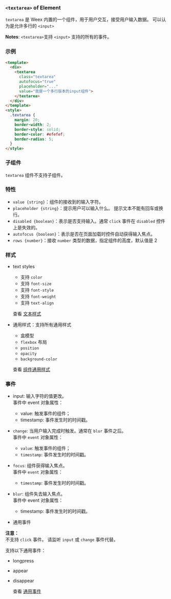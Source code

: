 ### `<textarea>` of Element
`textarea` 是 Weex 内置的一个组件，用于用户交互，接受用户输入数据。 可以认为是允许多行的 `<input>`

**Notes**: `<textarea>`支持 `<input>` 支持的所有的事件。

### 示例
```html
<template>
  <div>
    <textarea
      class="textarea"
      autofocus="true"
      placeholder="..."
      value="我是一个多行版本的input组件">
    </textarea>
  </div>
</template>
<style>
  .textarea {
    margin: 20;
    border-width: 2;
    border-style: solid;
    border-color: #efefef;
    border-radius: 5;
  }
</style>
```

### 子组件
`textarea` 组件不支持子组件。

### 特性
- `value {string}`：组件的接收到的输入字符。
- `placeholder {string}`：提示用户可以输入什么。 提示文本不能有回车或换行。
- `disabled {boolean}`：表示是否支持输入。通常 `click` 事件在 `disabled` 控件上是失效的。
- `autofocus {boolean}`：表示是否在页面加载时控件自动获得输入焦点。
- `rows {number}`：接收 `number` 类型的数据，指定组件的高度，默认值是 2

### 样式
- text styles

  - 支持 `color`
  - 支持 `font-size`
  - 支持 `font-style`
  - 支持 `font-weight`
  - 支持 `text-align`

  查看 [文本样式](https://weex.incubator.apache.org/cn/v-0.10/references/text-style.html)

- 通用样式：支持所有通用样式

  - 盒模型
  - `flexbox` 布局
  - `position`
  - `opacity`
  - `background-color`

  查看 [组件通用样式](https://weex.incubator.apache.org/cn/v-0.10/references/common-style.html)

### 事件
- input: 输入字符的值更改。<br/>
  事件中 event 对象属性：
  - value: 触发事件的组件；
  - timestamp: 事件发生时的时间戳。


- `change`: 当用户输入完成时触发。通常在 `blur` 事件之后。<br/>
  事件中 `event` 对象属性：
  - `value`: 触发事件的组件；
  - `timestamp`: 事件发生时的时间戳。


- `focus`: 组件获得输入焦点。<br/>
  事件中 `event` 对象属性：
  - `timestamp`: 事件发生时的时间戳。


- `blur`: 组件失去输入焦点。<br/>
    事件中 event 对象属性：
    - timestamp: 事件发生时的时间戳。


- 通用事件

**注意：**<br/>
不支持 `click` 事件。 请监听 `input` 或 `change` 事件代替。

支持以下通用事件：

- longpress
- appear
- disappear

  查看 [通用事件](https://weex.incubator.apache.org/cn/v-0.10/references/common-event.html)
